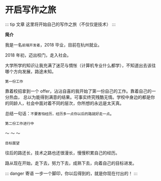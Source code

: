 # 开启写作之旅

::: tip 文章
这里将开始自己的写作之旅（不仅仅是技术）
:::

**简介**

我是一名`前端开发者`，2018 毕业，目前在杭州就业。

2018 年初，迈出校门，走入社会。

大学所学的知识让我充满了迷茫与惆怅（计算机专业什么都学），不知道出去该往哪个方向发展，路途未知。

`第一份工作`

靠着校招拿到一个 offer，沾沾自喜的我开始了第一份自己的工作。靠着自己的一分热血，
总以为能得到满意的结果。可事实终究残酷无情。学校中身边的都是你的同龄人，社会中面对着不同的层次，你所想的永远是太天真。

总结一句话：`不要害怕经历，经历多一点你以后的路就好走一点`。

`第二份工作进行中`

～
～
～

`目标展望`

往后的路还长，技术之路也还很漫长，慢慢积累自己的经历。

路从现在开始，走下去，努力下去，成熟下去，向着自己的目标进发。

::: danger 寄语
一步一个脚印，你以后得到的，就是你现在付出的！
:::
